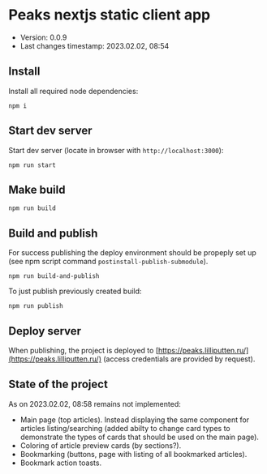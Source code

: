<!--
@changed 2023.02.02, 08:57
-->

# Peaks nextjs static client app

- Version: 0.0.9
- Last changes timestamp: 2023.02.02, 08:54

## Install

Install all required node dependencies:

```
npm i
```

## Start dev server

Start dev server (locate in browser with `http://localhost:3000`):

```
npm run start
```

## Make build

```
npm run build
```

## Build and publish

For success publishing the deploy environment should be propeply set up (see
npm script command `postinstall-publish-submodule`).

```
npm run build-and-publish
```

To just publish previously created build:

```
npm run publish
```

## Deploy server

When publishing, the project is deployed to
[https://peaks.lilliputten.ru/](https://peaks.lilliputten.ru/)
(access credentials are provided by request).

## State of the project

As on 2023.02.02, 08:58 remains not implemented:

- Main page (top articles). Instead displaying the same component for articles listing/searching (added abilty to change card types to demonstrate the types of cards that should be used on the main page).
- Coloring of article preview cards (by sections?).
- Bookmarking (buttons, page with listing of all bookmarked articles).
- Bookmark action toasts.
